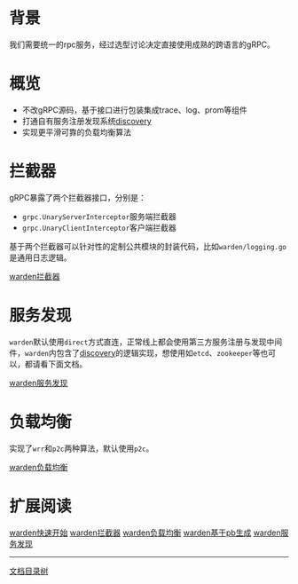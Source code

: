 # 背景

我们需要统一的rpc服务，经过选型讨论决定直接使用成熟的跨语言的gRPC。

# 概览

* 不改gRPC源码，基于接口进行包装集成trace、log、prom等组件
* 打通自有服务注册发现系统[discovery](https://github.com/mapgoo-lab/discovery)
* 实现更平滑可靠的负载均衡算法
  
# 拦截器

gRPC暴露了两个拦截器接口，分别是：

* `grpc.UnaryServerInterceptor`服务端拦截器
* `grpc.UnaryClientInterceptor`客户端拦截器
  
基于两个拦截器可以针对性的定制公共模块的封装代码，比如`warden/logging.go`是通用日志逻辑。

[warden拦截器](warden-mid.md)

# 服务发现

`warden`默认使用`direct`方式直连，正常线上都会使用第三方服务注册与发现中间件，`warden`内包含了[discovery](https://github.com/mapgoo-lab/discovery)的逻辑实现，想使用如`etcd`、`zookeeper`等也可以，都请看下面文档。

[warden服务发现](warden-resolver.md)

# 负载均衡

实现了`wrr`和`p2c`两种算法，默认使用`p2c`。

[warden负载均衡](warden-balancer.md)

# 扩展阅读

[warden快速开始](warden-quickstart.md) [warden拦截器](warden-mid.md) [warden负载均衡](warden-balancer.md) [warden基于pb生成](warden-pb.md) [warden服务发现](warden-resolver.md)

-------------

[文档目录树](summary.md)

